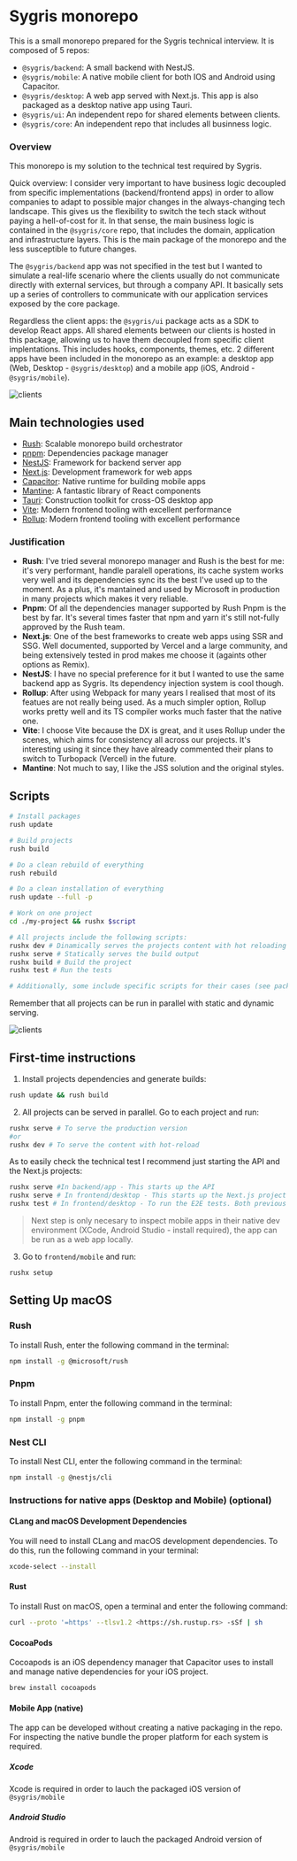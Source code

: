 # Sygris monorepo

This is a small monorepo prepared for the Sygris technical interview. It is composed of 5 repos:

* `@sygris/backend`: A small backend with NestJS.
* `@sygris/mobile`: A native mobile client for both IOS and Android using Capacitor.
* `@sygris/desktop`: A web app served with Next.js. This app is also packaged as a desktop native app using Tauri.
* `@sygris/ui`: An independent repo for shared elements between clients.
* `@sygris/core`: An independent repo that includes all businness logic.

### Overview

This monorepo is my solution to the technical test required by Sygris.

Quick overview: I consider very important to have business logic decoupled from specific implementations (backend/frontend apps) in order to allow companies to adapt to possible major changes in the always-changing tech landscape. This gives us the flexibility to switch the tech stack without paying a hell-of-cost for it. In that sense, the main business logic is contained in the `@sygris/core` repo, that includes the domain, application and infrastructure layers. This is the main package of the monorepo and the less susceptible to future changes.

The `@sygris/backend` app was not specified in the test but I wanted to simulate a real-life scenario where the clients usually do not communicate directly with external services, but through a company API. It basically sets up a series of controllers to communicate with our application services exposed by the core package.

Regardless the client apps: the `@sygris/ui` package acts as a SDK to develop React apps. All shared elements between our clients is hosted in this package, allowing us to have them decoupled from specific client implentations. This includes hooks, components, themes, etc. 2 different apps have been included in the monorepo as an example: a desktop app (Web, Desktop - `@sygris/desktop`) and a mobile app (iOS, Android - `@sygris/mobile`).

![clients](./public/clients.png)

## Main technologies used

* [Rush](https://rushjs.io/): Scalable monorepo build orchestrator
* [pnpm](https://pnpm.io/): Dependencies package manager
* [NestJS](https://nestjs.com): Framework for backend server app
* [Next.js](https://nextjs.org/): Development framework for web apps
* [Capacitor](https://capacitorjs.com/): Native runtime for building mobile apps
* [Mantine](https://mantine.dev/): A fantastic library of React components
* [Tauri](https://tauri.app/): Construction toolkit for cross-OS desktop app
* [Vite](https://main.vitejs.dev): Modern frontend tooling with excellent performance
* [Rollup](https://main.vitejs.dev): Modern frontend tooling with excellent performance

### Justification

* **Rush**: I've tried several monorepo manager and Rush is the best for me: it's very performant, handle paralell operations, its cache system works very well and its dependencies sync its the best I've used up to the moment. As a plus, it's mantained and used by Microsoft in production in many projects which makes it very reliable.
* **Pnpm**: Of all the dependencies manager supported by Rush Pnpm is the best by far. It's several times faster that npm and yarn it's still not-fully approved by the Rush team.
* **Next.js**: One of the best frameworks to create web apps using SSR and SSG. Well documented, supported by Vercel and a large community, and being extensively tested in prod makes me choose it (againts other options as Remix).
* **NestJS**: I have no special preference for it but I wanted to use the same backend app as Sygris. Its dependency injection system is cool though.
* **Rollup**: After using Webpack for many years I realised that most of its featues are not really being used. As a much simpler option, Rollup works pretty well and its TS compiler works much faster that the native one.
* **Vite**: I choose Vite because the DX is great, and it uses Rollup under the scenes, which aims for consistency all across our projects. It's interesting using it since they have already commented their plans to switch to Turbopack (Vercel) in the future.
* **Mantine**: Not much to say, I like the JSS solution and the original styles.

## Scripts

```bash
# Install packages
rush update

# Build projects
rush build

# Do a clean rebuild of everything
rush rebuild

# Do a clean installation of everything
rush update --full -p

# Work on one project
cd ./my-project && rushx $script

# All projects include the following scripts:
rushx dev # Dinamically serves the projects content with hot reloading
rushx serve # Statically serves the build output
rushx build # Build the project
rushx test # Run the tests

# Additionally, some include specific scripts for their cases (see package.json)
```

Remember that all projects can be run in parallel with static and dynamic serving.

![clients](./public/dev.png)

## First-time instructions

1. Install projects dependencies and generate builds:

```bash
rush update && rush build
```

2. All projects can be served in parallel. Go to each project and run:

```bash
rushx serve # To serve the production version
#or
rushx dev # To serve the content with hot-reload
```

As to easily check the technical test I recommend just starting the API and the Next.js projects:

```bash
rushx serve #In backend/app - This starts up the API
rushx serve # In frontend/desktop - This starts up the Next.js project
rushx test # In frontend/desktop - To run the E2E tests. Both previous scripts must be running.
```

> Next step is only necesary to inspect mobile apps in their native dev environment (XCode, Android Studio - install required), the app can be run as a web app locally.

3. Go to `frontend/mobile` and run:

```bash
rushx setup
```

## Setting Up macOS

### Rush

To install Rush, enter the following command in the terminal:

```bash
npm install -g @microsoft/rush
```

### Pnpm

To install Pnpm, enter the following command in the terminal:

```bash
npm install -g pnpm
```

### Nest CLI

To install Nest CLI, enter the following command in the terminal:

```bash
npm install -g @nestjs/cli
```

### Instructions for native apps (Desktop and Mobile) (optional)

#### CLang and macOS Development Dependencies

You will need to install CLang and macOS development dependencies. To do this, run the following command in your terminal:

```bash
xcode-select --install
```

#### Rust

To install Rust on macOS, open a terminal and enter the following command:

```bash
curl --proto '=https' --tlsv1.2 <https://sh.rustup.rs> -sSf | sh
```

#### CocoaPods

Cocoapods is an iOS dependency manager that Capacitor uses to install and manage native dependencies for your iOS project.

```bash
brew install cocoapods
```

#### Mobile App (native)

The app can be developed without creating a native packaging in the repo.
For inspecting the native bundle the proper platform for each system is required.

##### Xcode

Xcode is required in order to lauch the packaged iOS version of `@sygris/mobile`

##### Android Studio

Android is required in order to lauch the packaged Android version of `@sygris/mobile`
